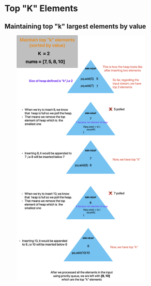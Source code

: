 # Top "K" Elements

## Maintaining top "k" largest elements by value

<figure><img src="../../.gitbook/assets/image (18).png" alt=""><figcaption></figcaption></figure>
